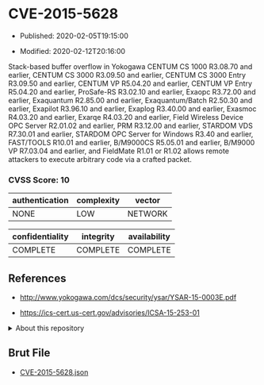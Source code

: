 # CVE-2015-5628

- Published: 2020-02-05T19:15:00

- Modified: 2020-02-12T20:16:00

Stack-based buffer overflow in Yokogawa CENTUM CS 1000 R3.08.70 and earlier, CENTUM CS 3000 R3.09.50 and earlier, CENTUM CS 3000 Entry R3.09.50 and earlier, CENTUM VP R5.04.20 and earlier, CENTUM VP Entry R5.04.20 and earlier, ProSafe-RS R3.02.10 and earlier, Exaopc R3.72.00 and earlier, Exaquantum R2.85.00 and earlier, Exaquantum/Batch R2.50.30 and earlier, Exapilot R3.96.10 and earlier, Exaplog R3.40.00 and earlier, Exasmoc R4.03.20 and earlier, Exarqe R4.03.20 and earlier, Field Wireless Device OPC Server R2.01.02 and earlier, PRM R3.12.00 and earlier, STARDOM VDS R7.30.01 and earlier, STARDOM OPC Server for Windows R3.40 and earlier, FAST/TOOLS R10.01 and earlier, B/M9000CS R5.05.01 and earlier, B/M9000 VP R7.03.04 and earlier, and FieldMate R1.01 or R1.02 allows remote attackers to execute arbitrary code via a crafted packet.

### CVSS Score: **10**

| authentication | complexity | vector |
| --- | --- | --- |
| NONE | LOW | NETWORK |

| confidentiality | integrity | availability |
| --- | --- | --- |
| COMPLETE | COMPLETE | COMPLETE |

## References

* http://www.yokogawa.com/dcs/security/ysar/YSAR-15-0003E.pdf

* https://ics-cert.us-cert.gov/advisories/ICSA-15-253-01

<details>
<summary>About this repository</summary> 

  This repository is part of the project [Live Hack CVE](https://github.com/Live-Hack-CVE). Main website can be found [www.live-hack.org](https://www.live-hack.org) 
  
  Made by [Sn0wAlice](https://github.com/Sn0wAlice) for the people that care about security and need to have a feed of the latest CVEs. Hope you enjoy it, don't forget to star the repo and follow me on [Twitter](https://twitter.com/Sn0wAlice) and [Github](https://github.com/Sn0wAlice). And that is my [personnal website](https://www.alice-snow.me/)

  - [Home Page](https://github.com/Live-Hack-CVE)
  - [Framework](https://github.com/Live-Hack-CVE/cve-framework)
  - [CVE database](https://github.com/Live-Hack-CVE/full_database)
  - [Changelog](https://github.com/Live-Hack-CVE/Changelog)
</details>

## Brut File

* [CVE-2015-5628.json](https://raw.githubusercontent.com/Live-Hack-CVE/full_database/main/cves/2015/CVE-2015-5628.json)

